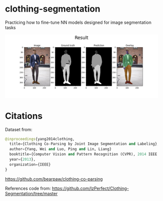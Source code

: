 # clothing-segmentation
Practicing how to fine-tune NN models designed for image segmentation tasks

![alt text](resources/UNet/result.png)

# Citations
Dataset from: 
```python
@inproceedings{yang2014clothing,
  title={Clothing Co-Parsing by Joint Image Segmentation and Labeling},
  author={Yang, Wei and Luo, Ping and Lin, Liang}
  booktitle={Computer Vision and Pattern Recognition (CVPR), 2014 IEEE Conference on},
  year={2013},
  organization={IEEE}
}
```
https://github.com/bearpaw/clothing-co-parsing

References code from:
https://github.com/IzPerfect/Clothing-Segmentation/tree/master